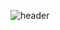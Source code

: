![header](https://capsule-render.vercel.app/api?type=soft&color=gradient&text=Good%20to%20see%20you%20%F0%9F%A4%97)
